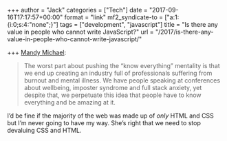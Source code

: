 +++
author = "Jack"
categories = ["Tech"]
date = "2017-09-16T17:17:57+00:00"
format = "link"
mf2_syndicate-to = ["a:1:{i:0;s:4:\"none\";}"]
tags = ["development", "javascript"]
title = "Is there any value in people who cannot write JavaScript?"
url = "/2017/is-there-any-value-in-people-who-cannot-write-javascript/"

+++
[Mandy Michael][1]:

> The worst part about pushing the “know everything” mentality is that we end up creating an industry full of professionals suffering from burnout and mental illness. We have people speaking at conferences about wellbeing, imposter syndrome and full stack anxiety, yet despite that, we perpetuate this idea that people have to know everything and be amazing at it.

I&#8217;d be fine if the majority of the web was made up of _only_ HTML and CSS but I&#8217;m never going to have my way. She&#8217;s right that we need to stop devaluing CSS and HTML.

 [1]: https://medium.com/@mandy.michael/is-there-any-value-in-people-who-cannot-write-javascript-d0a66b16de06